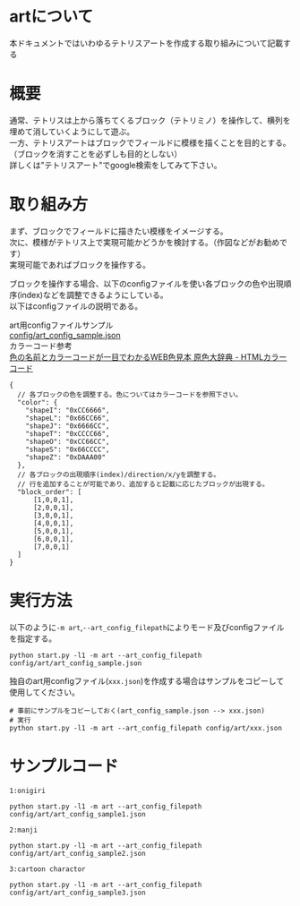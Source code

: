 # artについて

本ドキュメントではいわゆるテトリスアートを作成する取り組みについて記載する

# 概要

通常、テトリスは上から落ちてくるブロック（テトリミノ）を操作して、横列を埋めて消していくようにして遊ぶ。  
一方、テトリスアートはブロックでフィールドに模様を描くことを目的とする。（ブロックを消すことを必ずしも目的としない）  
詳しくは"テトリスアート"でgoogle検索をしてみて下さい。

# 取り組み方

まず、ブロックでフィールドに描きたい模様をイメージする。  
次に、模様がテトリス上で実現可能かどうかを検討する。（作図などがお勧めです）  
実現可能であればブロックを操作する。  
  
ブロックを操作する場合、以下のconfigファイルを使い各ブロックの色や出現順序(index)などを調整できるようにしている。  
以下はconfigファイルの説明である。  

art用configファイルサンプル  
[config/art_config_sample.json](https://github.com/seigot/tetris/blob/master/config/art_config_sample.json)  
カラーコード参考  
[色の名前とカラーコードが一目でわかるWEB色見本 原色大辞典 - HTMLカラーコード](https://www.colordic.org/)  

```
{
  // 各ブロックの色を調整する。色についてはカラーコードを参照下さい。
  "color": {
    "shapeI": "0xCC6666",
    "shapeL": "0x66CC66",
    "shapeJ": "0x6666CC",
    "shapeT": "0xCCCC66",
    "shapeO": "0xCC66CC",
    "shapeS": "0x66CCCC",
    "shapeZ": "0xDAAA00"
  },
  // 各ブロックの出現順序(index)/direction/x/yを調整する。
  // 行を追加することが可能であり、追加すると記載に応じたブロックが出現する。
  "block_order": [ 
      [1,0,0,1],
      [2,0,0,1],
      [3,0,0,1],
      [4,0,0,1],
      [5,0,0,1],
      [6,0,0,1],
      [7,0,0,1]
  ]
}
```

# 実行方法

以下のように`-m art`,`--art_config_filepath`によりモード及びconfigファイルを指定する。

```
python start.py -l1 -m art --art_config_filepath config/art/art_config_sample.json
```

独自のart用configファイル(`xxx.json`)を作成する場合はサンプルをコピーして使用してください。  

```
# 事前にサンプルをコピーしておく(art_config_sample.json --> xxx.json)
# 実行
python start.py -l1 -m art --art_config_filepath config/art/xxx.json
```

# サンプルコード

`1:onigiri`

```
python start.py -l1 -m art --art_config_filepath config/art/art_config_sample1.json
```

`2:manji`

```
python start.py -l1 -m art --art_config_filepath config/art/art_config_sample2.json
```

`3:cartoon charactor`

```
python start.py -l1 -m art --art_config_filepath config/art/art_config_sample3.json
```
